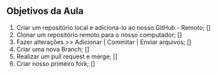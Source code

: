 ## Objetivos da Aula

1.  Criar um repositório local e adiciona-lo ao nosso GitHub - Remoto; []
2.  Clonar um repositório remoto para o nosso computador; []
3.  Fazer alterações >> Adicionar | Commitar | Enviar arquivos; []
4.  Criar uma nova Branch; []
5.  Realizar um pull request e merge; []
6.  Criar nosso primeiro fork; []
